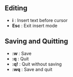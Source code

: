 ## Editing

- **i** : Insert text before cursor
- **Esc** : Exit insert mode

## Saving and Quitting

- **:w** : Save
- **:q** : Quit
- **:q!** : Quit without saving
- **:wq** : Save and quit